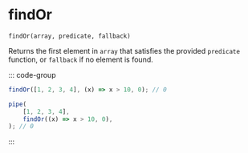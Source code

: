 # findOr

`findOr(array, predicate, fallback)`

Returns the first element in `array` that satisfies the provided `predicate` function, or `fallback` if no element is found.

::: code-group

```ts [data-first]
findOr([1, 2, 3, 4], (x) => x > 10, 0); // 0
```

```ts [data-last]
pipe(
    [1, 2, 3, 4],
    findOr((x) => x > 10, 0),
); // 0
```

:::
